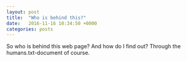 ```yaml
---
layout: post
title:  "Who is behind this?"
date:   2016-11-16 10:34:50 +0000
categories: posts
---
```

So who is behind this web page? And how do I find out? Through the humans.txt-document of course. 